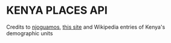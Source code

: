 # KENYA PLACES API
Credits to <a href="https://github.com/njoguamos">njoguamos</a>, <a href="https://geo.mycyber.org/kenya" target="_blank">this site</a> and Wikipedia entries of Kenya's demographic units
